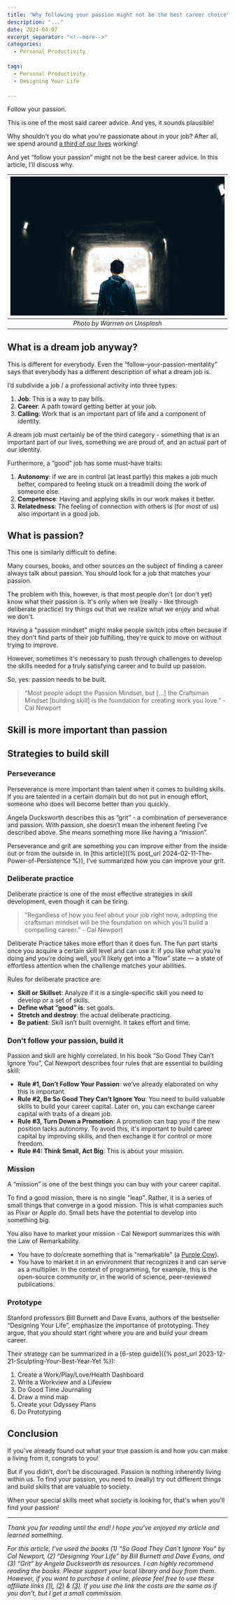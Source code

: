 ```yaml
---
title: "Why following your passion might not be the best career choice"
description: "..."
date: 2024-04-07
excerpt_separator: "<!--more-->"
categories:
  - Personal Productivity

tags:
  - Personal Productivity
  - Designing Your Life

---
```


Follow your passion.

This is one of the most said career advice. And yes, it sounds plausible!

Why shouldn't you do what you're passionate about in your job? After all, we spend around [a third of our lives](https://www.gettysburg.edu/news/stories?id=79db7b34-630c-4f49-ad32-4ab9ea48e72b) working!

And yet “follow your passion” might not be the best career advice. In this article, I’ll discuss why.

| ![image](/assets/images/warren-tunnel-unsplash.jpg) |
|:--:|
| *Photo by Warrren on Unsplash* |

## What is a dream job anyway?

This is different for everybody. Even the “follow-your-passion-mentality” says that everybody has a different description of what a dream job is.

I’d subdivide a job / a professional activity into three types:

1. **Job**: This is a way to pay bills.
2. **Career**: A path toward getting better at your job.
3. **Calling**: Work that is an important part of life and a component of identity.

A dream job must certainly be of the third category - something that is an important part of our lives, something we are proud of, and an actual part of our identity.

Furthermore, a “good” job has some must-have traits:

1. **Autonomy**: if we are in control (at least partly) this makes a job much better, compared to feeling stuck on a treadmill doing the work of someone else.
2. **Competence**: Having and applying skills in our work makes it better.
3. **Relatedness**: The feeling of connection with others is (for most of us) also important in a good job.

## What is passion?

This one is similarly difficult to define.

Many courses, books, and other sources on the subject of finding a career always talk about passion. You should look for a job that matches your passion.

The problem with this, however, is that most people don't (or don't yet) know what their passion is. It's only when we (really - like through deliberate practice) try things out that we realize what we enjoy and what we don't.

Having a "passion mindset" might make people switch jobs often because if they don't find parts of their job fulfilling, they're quick to move on without trying to improve.

However, sometimes it's necessary to push through challenges to develop the skills needed for a truly satisfying career and to build up passion.

So, yes: passion needs to be built.

> “Most people adopt the Passion Mindset, but [...] the Craftsman Mindset [building skill] is the foundation for creating work you love.” - Cal Newport
>

## Skill is more important than passion

## Strategies to build skill

### Perseverance

Perseverance is more important than talent when it comes to building skills. If you are talented in a certain domain but do not put in enough effort, someone who does will become better than you quickly.

Angela Ducksworth describes this as “grit” - a combination of perseverance and passion. With passion, she doesn’t mean the inherent feeling I’ve described above. She means something more like having a “mission”.

Perseverance and grit are something you can improve either from the inside out or from the outside in. In [this article]({% post_url 2024-02-11-The-Power-of-Persistence %}), I’ve summarized how you can improve your grit.

### Deliberate practice

Deliberate practice is one of the most effective strategies in skill development, even though it can be tiring.

> “Regardless of how you feel about your job right now, adopting the craftsman mindset will be the foundation on which you’ll build a compelling career.” - Cal Newport
>

Deliberate Practice takes more effort than it does fun. The fun part starts once you acquire a certain skill level and can use it: if you like what you’re doing and you’re doing well, you’ll likely get into a “flow” state — a state of effortless attention when the challenge matches your abilities.

Rules for deliberate practice are:

- **Skill or Skillset**: Analyze if it is a single-specific skill you need to develop or a set of skills.
- **Define what “good” is**: set goals.
- **Stretch and destroy**: the actual deliberate practicing.
- **Be patient**: Skill isn’t built overnight. It takes effort and time.

### Don’t follow your passion, build it

Passion and skill are highly correlated. In his book “So Good They Can’t Ignore You”, Cal Newport describes four rules that are essential to building skill:

- **Rule #1, Don’t Follow Your Passion**: we’ve already elaborated on why this is important.
- **Rule #2, Be So Good They Can’t Ignore You**: You need to build valuable skills to build your career capital. Later on, you can exchange career capital with traits of a dream job.
- **Rule #3, Turn Down a Promotion**: A promotion can trap you if the new position lacks autonomy. To avoid this, it's important to build career capital by improving skills, and then exchange it for control or more freedom.
- **Rule #4: Think Small, Act Big**: This is about your mission.

### Mission

A “mission” is one of the best things you can buy with your career capital.

To find a good mission, there is no single "leap". Rather, it is a series of small things that converge in a good mission. This is what companies such as Pixar or Apple do. Small bets have the potential to develop into something big.

You also have to market your mission - Cal Newport summarizes this with the Law of Remarkability.

- You have to do/create something that is "remarkable" (a [Purple Cow](https://www.amazon.de/Purple-Cow-Transform-Business-Remarkable/dp/014101640X)).
- You have to market it in an environment that recognizes it and can serve as a multiplier. In the context of programming, for example, this is the open-source community or, in the world of science, peer-reviewed publications.

### Prototype

Stanford professors Bill Burnett and Dave Evans, authors of the bestseller “Designing Your Life”, emphasize the importance of prototyping. They argue, that you should start right where you are and build your dream career.

Their strategy can be summarized in a [6-step guide]({% post_url 2023-12-21-Sculpting-Your-Best-Year-Yet %}):

1. Create a Work/Play/Love/Health Dashboard
2. Write a Workview and a Lifeview
3. Do Good Time Journaling
4. Draw a mind map
5. Create your Odyssey Plans
6. Do Prototyping

## Conclusion

If you’ve already found out what your true passion is and how you can make a living from it, congrats to you!

But if you didn’t, don’t be discouraged. Passion is nothing inherently living within us. To find your passion, you need to (really) try out different things and build skills that are valuable to society.

When your special skills meet what society is looking for, that's when you'll find your passion!

---

*Thank you for reading until the end! I hope you’ve enjoyed my article and learned something.*

*For this article, I’ve used the books (1) “So Good They Can’t Ignore You” by Cal Newport, (2) “Designing Your Life” by Bill Burnett and Dave Evans, and (3) “Grit” by Angela Ducksworth as resources. I can highly recommend reading the books. Please support your local library and buy from them. However, if you want to purchase it online, please feel free to use these affiliate links [(1)](https://amzn.to/46b8DNd), [(2)](https://amzn.to/3RxtzK8) & [(3)](https://amzn.to/3NwV04z). If you use the link the costs are the same as if you don’t, but I get a small commission.*